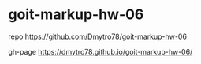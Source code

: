 # goit-markup-hw-06

repo https://github.com/Dmytro78/goit-markup-hw-06

gh-page https://dmytro78.github.io/goit-markup-hw-06/